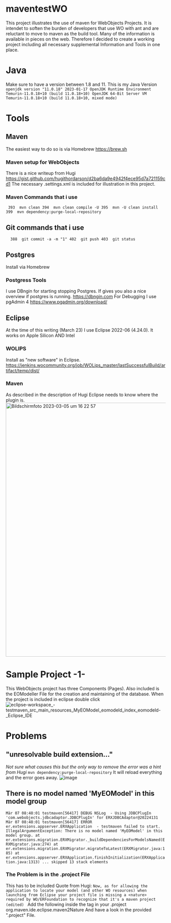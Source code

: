 # maventestWO
This project illustrates the use of maven for WebObjects Projects. It is intendet to soften the burden of developers that use WO with ant and are reluctant to move to maven as the build tool.
Many of the information is available in pieces on the web. Therefore I decided to create a working project including all necessary supplemental Information and Tools in one place.
# Java
Make sure to have a version between 1.8 and 11. 
This is my Java Version
`openjdk version "11.0.18" 2023-01-17
OpenJDK Runtime Environment Temurin-11.0.18+10 (build 11.0.18+10)
OpenJDK 64-Bit Server VM Temurin-11.0.18+10 (build 11.0.18+10, mixed mode)`
# Tools
## Maven
The easiest way to do so is via Homebrew https://brew.sh
### Maven setup for WebObjects
There is a nice writeup from Hugi https://gist.github.com/hugithordarson/d2ba6da9e4942f4ece95d7a721159cd1
The necessary .settings.xml is included for illustration in this project.
### Maven Commands that i use
` 393  mvn clean
  394  mvn clean compile -U
  395  mvn -U clean install
  399  mvn dependency:purge-local-repository`
## Git commands that i use
`  388  git commit -a -m "1"
  402  git push
  403  git status`
## Postgres
Install via Homebrew
### Postgress Tools
I use DBngin for starting stopping Postgres. If gives you also a nice overview if postgres is running. https://dbngin.com
For Debugging I use pgAdmin 4 https://www.pgadmin.org/download/
## Eclipse
At the time of this writing (March 23) I use Eclipse 2022-06 (4.24.0). It works on Apple Silicon AND Intel
### WOLIPS 
Install as "new software" in Eclipse. https://jenkins.wocommunity.org/job/WOLips_master/lastSuccessfulBuild/artifact/temp/dist/
### Maven 
As described in the description of Hugi Eclipse needs to know where the plugin is.
<img width="801" alt="Bildschirm­foto 2023-03-05 um 16 22 57" src="https://user-images.githubusercontent.com/1333381/222969637-469fd729-6c3e-4c48-85d5-2f7366ef3ca0.png">
# Sample Project -1- 
This WebObjects project has three Components (Pages). Also included is the EOModeller File for the creation and maintaining of the database. 
When the project is included in eclipse double click 
![eclipse-workspace_-_testmaven_src_main_resources_MyEOModel_eomodeld_index_eomodeld_-_Eclipse_IDE](https://user-images.githubusercontent.com/1333381/222967771-853b22c1-6761-40bc-b710-d21c62300c3d.jpg)
# Problems
## "unresolvable build extension..." 
_Not sure what causes this but the only way to remove the error was a hint from Hugi_
`mvn dependency:purge-local-repository`
It will reload everything and the error goes away.
![image](https://user-images.githubusercontent.com/1333381/223358556-ba3b160d-f80c-4835-905f-0f394fc25cc4.png)
## There is no model named 'MyEOModel' in this model group
`Mär 07 08:48:01 testmaven[56417] DEBUG NSLog  - Using JDBCPlugIn 'com.webobjects.jdbcadaptor.JDBCPlugIn' for ERXJDBCAdaptor@20224131
Mär 07 08:48:01 testmaven[56417] ERROR er.extensions.appserver.ERXApplication  - testmaven failed to start.
IllegalArgumentException: There is no model named 'MyEOModel' in this model group.
  at er.extensions.migration.ERXMigrator._buildDependenciesForModelsNamed(ERXMigrator.java:274)
  at er.extensions.migration.ERXMigrator.migrateToLatest(ERXMigrator.java:185)
  at er.extensions.appserver.ERXApplication.finishInitialization(ERXApplication.java:1313)
  ... skipped 13 stack elements`
 ### The Problem is in the .project File
 This has to be included Quote from Hugi:
`Now, as for allowing the application to locate your model (and other WO resources) when launching from Eclipse your project file is missing a <nature>  required by WO/ERFoundation to recognize that it's a maven project (edited) `
Add the following inside the <natures> tag in your .project
<nature>org.maven.ide.eclipse.maven2Nature</nature>
And have a look in the provided ".project" File.

